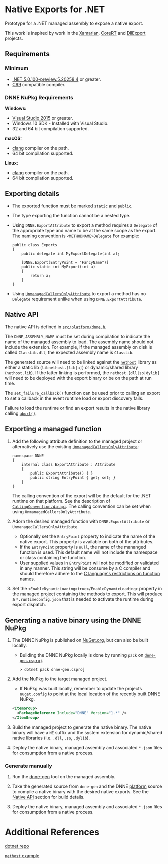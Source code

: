 # Native Exports for .NET

Prototype for a .NET managed assembly to expose a native export.

This work is inspired by work in the [Xamarian][xamarin_embed_link], [CoreRT][corert_feature_link] and [DllExport](dllexport_link) projects.

## Requirements

### Minimum

* [.NET 5.0.100-preview.5.20258.4](https://github.com/dotnet/installer) or greater.
* [C99](https://en.cppreference.com/w/c/language/history) compatible compiler.

### DNNE NuPkg Requirements

**Windows:**
* [Visual Studio 2015](https://visualstudio.microsoft.com/) or greater.
* Windows 10 SDK - Installed with Visual Studio.
* 32 and 64 bit compilation supported.

**macOS:**
* [clang](https://clang.llvm.org/) compiler on the path.
* 64 bit compilation supported.

**Linux:**
* [clang](https://clang.llvm.org/) compiler on the path.
* 64 bit compilation supported.

## Exporting details

- The exported function must be marked `static` and `public`.

- The type exporting the function cannot be a nested type.

- Using `DNNE.ExportAttribute` to export a method requires a `Delegate` of the appropriate type and name to be at the same scope as the export. The naming convention is `<METHODNAME>Delegate` For example:

    ```CSharp
    public class Exports
    {
        public delegate int MyExportDelegate(int a);

        [DNNE.Export(EntryPoint = "FancyName")]
        public static int MyExport(int a)
        {
            return a;
        }
    }
    ```

- Using [`UnmanagedCallersOnlyAttribute`][unmanagedcallersonly_link] to export a method has no `Delegate` requirement unlike when using `DNNE.ExportAttribute`.

<a name="nativeapi"></a>

## Native API

The native API is defined in [`src/platform/dnne.h`](./src/platform/dnne.h).

The `DNNE_ASSEMBLY_NAME` must be set during compilation to indicate the name of the managed assembly to load. The assembly name should not include the extension. For example, if the managed assembly on disk is called `ClassLib.dll`, the expected assembly name is `ClassLib`.

The generated source will need to be linked against the [`nethost`](https://docs.microsoft.com/dotnet/core/tutorials/netcore-hosting#create-a-host-using-nethosth-and-hostfxrh) library as either a static lib (`libnethost.[lib|a]`) or dynamic/shared library (`nethost.lib`). If the latter linking is performed, the `nethost.[dll|so|dylib]` will need to be deployed with the export binary or be on the path at run time.

The `set_failure_callback()` function can be used prior to calling an export to set a callback in the event runtime load or export discovery fails.

Failure to load the runtime or find an export results in the native library calling [`abort()`](https://en.cppreference.com/w/c/program/abort).

## Exporting a managed function

1) Add the following attribute definition to the managed project or alternatively use the existing [`UnmanagedCallersOnlyAttribute`][unmanagedcallersonly_link]:

    ``` CSharp
    namespace DNNE
    {
        internal class ExportAttribute : Attribute
        {
            public ExportAttribute() { }
            public string EntryPoint { get; set; }
        }
    }
    ```

    The calling convention of the export will be the default for the .NET runtime on that platform. See the description of [`CallingConvention.Winapi`](https://docs.microsoft.com/dotnet/api/system.runtime.interopservices.callingconvention). The calling convention can be set when using `UnmanagedCallersOnlyAttribute`.

1) Adorn the desired managed function with `DNNE.ExportAttribute` or `UnmanagedCallersOnlyAttribute`.
    - Optionally set the `EntryPoint` property to indicate the name of the native export. This property is available on both of the attributes.
    - If the `EntryPoint` property is `null`, the name of the mananged function is used. This default name will not include the namespace or class containing the function.
    - User supplied values in `EntryPoint` will not be modified or validated in any manner. This string will be consume by a C compiler and should therefore adhere to the [C language's restrictions on function names](https://en.cppreference.com/w/c/language/functions).

1) Set the `<EnableDynamicLoading>true</EnableDynamicLoading>` property in the managed project containing the methods to export. This will produce a `*.runtimeconfig.json` that is needed to activate the runtime during export dispatch.

## Generating a native binary using the DNNE NuPkg

1) The DNNE NuPkg is published on [NuGet.org](https://www.nuget.org/packages/DNNE), but can also be built locally.

    * Building the DNNE NuPkg locally is done by running `pack` on [`dnne-gen.csproj`](./src/dnne-gen/dnne-gen.csproj).

        `> dotnet pack dnne-gen.csproj`

1) Add the NuPkg to the target managed project.

    * If NuPkg was built locally, remember to update the projects `nuget.config` to point at the local location of the recently built DNNE NuPkg.

    ```xml
    <ItemGroup>
      <PackageReference Include="DNNE" Version="1.*" />
    </ItemGroup>
    ```

1) Build the managed project to generate the native binary. The native binary will have a `NE` suffix and the system extension for dynamic/shared native libraries (i.e. `.dll`, `.so`, `.dylib`).

1) Deploy the native binary, managed assembly and associated `*.json` files for consumption from a native process.

### Generate manually

1) Run the [dnne-gen](./src/dnne-gen) tool on the managed assembly.

1) Take the generated source from `dnne-gen` and the DNNE [platform](./src/platform) source to compile a native binary with the desired native exports. See the [Native API](#nativeapi) section for build details.

1) Deploy the native binary, managed assembly and associated `*.json` files for consumption from a native process.

# Additional References

[dotnet repo](https://github.com/dotnet/runtime)

[`nethost` example](https://github.com/dotnet/samples/tree/master/core/hosting/HostWithHostFxr)

<!-- Links -->
[xamarin_embed_link]: https://docs.microsoft.com/xamarin/tools/dotnet-embedding/release-notes/preview/0.4
[corert_feature_link]: https://github.com/dotnet/corert/tree/master/samples/NativeLibrary
[dllexport_link]: https://github.com/3F/DllExport
[csharp_funcptr_link]: https://github.com/dotnet/csharplang/blob/master/proposals/function-pointers.md
[unmanagedcallersonly_link]: https://github.com/dotnet/runtime/pull/35592
